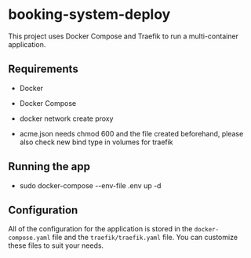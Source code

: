 # booking-system-deploy

This project uses Docker Compose and Traefik to run a multi-container application.

## Requirements

- Docker
- Docker Compose

- docker network create proxy
- acme.json needs chmod 600 and the file created beforehand, please also check new bind type in volumes for traefik

## Running the app

- sudo docker-compose --env-file .env up -d

## Configuration

All of the configuration for the application is stored in the `docker-compose.yaml` file and the `traefik/traefik.yaml` file. You can customize these files to suit your needs.


